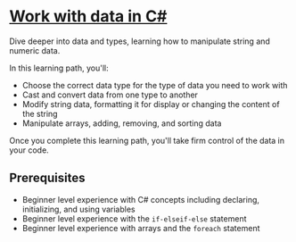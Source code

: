 # [Work with data in C#](https://docs.microsoft.com/en-us/learn/paths/csharp-data/)

Dive deeper into data and types, learning how to manipulate string and numeric data.

In this learning path, you'll:

- Choose the correct data type for the type of data you need to work with
- Cast and convert data from one type to another
- Modify string data, formatting it for display or changing the content of the string
- Manipulate arrays, adding, removing, and sorting data

Once you complete this learning path, you'll take firm control of the data in your code.

## Prerequisites

- Beginner level experience with C# concepts including declaring, initializing, and using variables
- Beginner level experience with the `if-elseif-else` statement
- Beginner level experience with arrays and the `foreach` statement